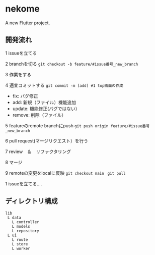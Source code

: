 # nekome

A new Flutter project.

## 開発流れ

1 issueを立てる

2 branchを切る `git checkout -b feature/#issue番号_new_branch`

3 作業をする

4 適宜コミットする `git commit -m [add] #1 top画面の作成`

- fix: バグ修正
- add: 新規（ファイル）機能追加
- update: 機能修正(バグではない）
- remove: 削除（ファイル）


5 featureのremote branchにpush `git push origin feature/#issue番号_new_branch`

6 pull request(マージリクエスト）を行う

7 review　＆　リファクタリング

8 マージ

9 remoteの変更をlocalに反映 `git checkout main `   `git pull`

1 issueを立てる....


## ディレクトリ構成
```
lib
 L data
   L controller
   L models
   L repository
 L ui
   L route
   L store
   L worker
```

